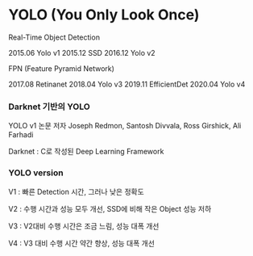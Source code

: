 # YOLO (You Only Look Once)

Real-Time Object Detection



2015.06 Yolo v1
2015.12 SSD
2016.12 Yolo v2

FPN (Feature Pyramid Network)

2017.08 Retinanet
2018.04 Yolo v3
2019.11 EfficientDet
2020.04 Yolo v4



### Darknet 기반의 YOLO

YOLO v1 논문 저자
Joseph Redmon, Santosh Divvala, Ross Girshick, Ali Farhadi

Darknet : C로 작성된 Deep Learning Framework



### YOLO version

V1 : 빠른 Detection 시간, 그러나 낮은 정확도

V2 : 수행 시간과 성능 모두 개선, SSD에 비해 작은 Object 성능 저하

V3 : V2대비 수행 시간은 조금 느림, 성능 대폭 개선

V4 : V3 대비 수행 시간 약간 향상, 성능 대폭 개선